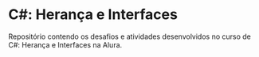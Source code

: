 # C#: Herança e Interfaces
Repositório contendo os desafios e atividades desenvolvidos no curso de C#: Herança e Interfaces na Alura.
